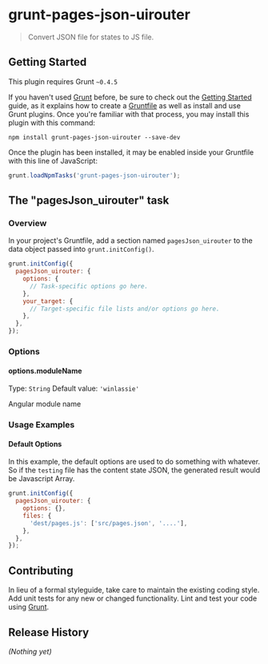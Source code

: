 # grunt-pages-json-uirouter

> Convert JSON file for states to JS file.

## Getting Started
This plugin requires Grunt `~0.4.5`

If you haven't used [Grunt](http://gruntjs.com/) before, be sure to check out the [Getting Started](http://gruntjs.com/getting-started) guide, as it explains how to create a [Gruntfile](http://gruntjs.com/sample-gruntfile) as well as install and use Grunt plugins. Once you're familiar with that process, you may install this plugin with this command:

```shell
npm install grunt-pages-json-uirouter --save-dev
```

Once the plugin has been installed, it may be enabled inside your Gruntfile with this line of JavaScript:

```js
grunt.loadNpmTasks('grunt-pages-json-uirouter');
```

## The "pagesJson_uirouter" task

### Overview
In your project's Gruntfile, add a section named `pagesJson_uirouter` to the data object passed into `grunt.initConfig()`.

```js
grunt.initConfig({
  pagesJson_uirouter: {
    options: {
      // Task-specific options go here.
    },
    your_target: {
      // Target-specific file lists and/or options go here.
    },
  },
});
```

### Options

#### options.moduleName
Type: `String`
Default value: `'winlassie'`

Angular module name

### Usage Examples

#### Default Options
In this example, the default options are used to do something with whatever. So if the `testing` file has the content state JSON, the generated result would be Javascript Array.

```js
grunt.initConfig({
  pagesJson_uirouter: {
    options: {},
    files: {
      'dest/pages.js': ['src/pages.json', '....'],
    },
  },
});
```

## Contributing
In lieu of a formal styleguide, take care to maintain the existing coding style. Add unit tests for any new or changed functionality. Lint and test your code using [Grunt](http://gruntjs.com/).

## Release History
_(Nothing yet)_

